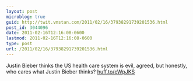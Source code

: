 ```yaml
---
layout: post
microblog: true
guid: http://twit.vmstan.com/2011/02/16/37938291739201536.html
post_id: 3044096
date: 2011-02-16T12:16:08-0600
lastmod: 2011-02-16T12:16:08-0600
type: post
url: /2011/02/16/37938291739201536.html
---
```

Justin Bieber thinks the US health care system is evil, agreed, but honestly, who cares what Justin Bieber thinks? [huff.to/eWpJKS](http://huff.to/eWpJKS)
